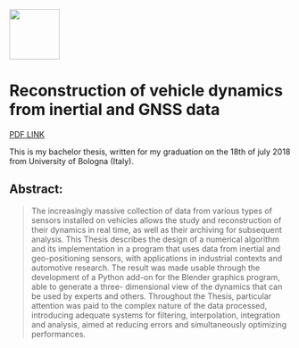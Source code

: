 <img src="https://cdn.rawgit.com/physycom/templates/697b327d/logo_unibo.png" width="90" height="90"> 

# Reconstruction of vehicle dynamics from inertial and GNSS data

[PDF LINK](https://github.com/federicoB/bachelor_thesis/blob/master/federico_bertani_tesi.pdfP)

This is my bachelor thesis, written for my graduation on the 18th of july 2018 from University of Bologna (Italy).

## Abstract:

> The increasingly massive collection of data from various types of sensors installed on vehicles allows the study and reconstruction of their dynamics in real time, as well as their archiving for subsequent analysis. This Thesis describes the design of a numerical algorithm and its implementation in a program that uses data from inertial and geo-positioning sensors, with applications in industrial contexts and automotive research. The result was made usable through the development of a Python add-on for the Blender graphics program, able to generate a three- dimensional view of the dynamics that can be used by experts and others. Throughout the Thesis, particular attention was paid to the complex nature of the data processed, introducing adequate systems for filtering, interpolation, integration and analysis, aimed at reducing errors and simultaneously optimizing performances.

